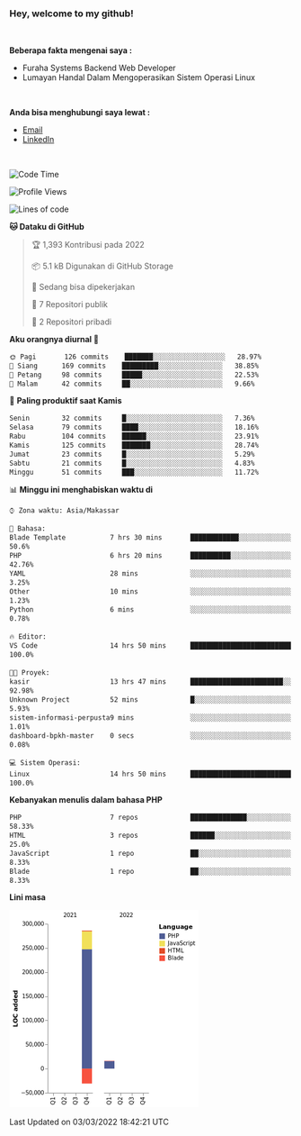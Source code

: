 <h3>Hey, welcome to my github!</h3>

<br>

<p><strong>Beberapa fakta mengenai saya :</strong></p>

<ul>
  <li>Furaha Systems Backend Web Developer</li>
  <li>Lumayan Handal Dalam Mengoperasikan Sistem Operasi Linux</li>
</ul>

<br>

<p><strong>Anda bisa menghubungi saya lewat :</strong></p>

<ul>
  <li><a href="mailto:renaldiapriyanto419@gmail.com">Email</a></li>
  <li><a href="https://www.linkedin.com/in/renaldi-kadang-314314206/">LinkedIn</a></li>
</ul>

<br>

<!--START_SECTION:waka-->
![Code Time](http://img.shields.io/badge/Code%20Time-31%20hrs%2028%20mins-blue)

![Profile Views](http://img.shields.io/badge/Profil%20dilihat-17-blue)

![Lines of code](https://img.shields.io/badge/Sejak%20Hello%20World%20aku%20telah%20menulis-271%20Thousand%20baris%20kode-blue)

**🐱 Dataku di GitHub** 

> 🏆 1,393 Kontribusi pada 2022
 > 
> 📦 5.1 kB Digunakan di GitHub Storage 
 > 
> 💼 Sedang bisa dipekerjakan
 > 
> 📜 7 Repositori publik 
 > 
> 🔑 2 Repositori pribadi  
 > 
**Aku orangnya diurnal 🐤** 

```text
🌞 Pagi       126 commits    ███████░░░░░░░░░░░░░░░░░░   28.97% 
🌆 Siang      169 commits    █████████░░░░░░░░░░░░░░░░   38.85% 
🌃 Petang     98 commits     █████░░░░░░░░░░░░░░░░░░░░   22.53% 
🌙 Malam      42 commits     ██░░░░░░░░░░░░░░░░░░░░░░░   9.66%

```
📅 **Paling produktif saat Kamis** 

```text
Senin        32 commits     █░░░░░░░░░░░░░░░░░░░░░░░░   7.36% 
Selasa       79 commits     ████░░░░░░░░░░░░░░░░░░░░░   18.16% 
Rabu         104 commits    ██████░░░░░░░░░░░░░░░░░░░   23.91% 
Kamis        125 commits    ███████░░░░░░░░░░░░░░░░░░   28.74% 
Jumat        23 commits     █░░░░░░░░░░░░░░░░░░░░░░░░   5.29% 
Sabtu        21 commits     █░░░░░░░░░░░░░░░░░░░░░░░░   4.83% 
Minggu       51 commits     ███░░░░░░░░░░░░░░░░░░░░░░   11.72%

```


📊 **Minggu ini menghabiskan waktu di** 

```text
⌚︎ Zona waktu: Asia/Makassar

💬 Bahasa: 
Blade Template           7 hrs 30 mins       ████████████░░░░░░░░░░░░░   50.6% 
PHP                      6 hrs 20 mins       ██████████░░░░░░░░░░░░░░░   42.76% 
YAML                     28 mins             ░░░░░░░░░░░░░░░░░░░░░░░░░   3.25% 
Other                    10 mins             ░░░░░░░░░░░░░░░░░░░░░░░░░   1.23% 
Python                   6 mins              ░░░░░░░░░░░░░░░░░░░░░░░░░   0.78%

🔥 Editor: 
VS Code                  14 hrs 50 mins      █████████████████████████   100.0%

🐱‍💻 Proyek: 
kasir                    13 hrs 47 mins      ███████████████████████░░   92.98% 
Unknown Project          52 mins             █░░░░░░░░░░░░░░░░░░░░░░░░   5.93% 
sistem-informasi-perpusta9 mins              ░░░░░░░░░░░░░░░░░░░░░░░░░   1.01% 
dashboard-bpkh-master    0 secs              ░░░░░░░░░░░░░░░░░░░░░░░░░   0.08%

💻 Sistem Operasi: 
Linux                    14 hrs 50 mins      █████████████████████████   100.0%

```

**Kebanyakan menulis dalam bahasa PHP** 

```text
PHP                      7 repos             ██████████████░░░░░░░░░░░   58.33% 
HTML                     3 repos             ██████░░░░░░░░░░░░░░░░░░░   25.0% 
JavaScript               1 repo              ██░░░░░░░░░░░░░░░░░░░░░░░   8.33% 
Blade                    1 repo              ██░░░░░░░░░░░░░░░░░░░░░░░   8.33%

```


**Lini masa**

![Chart not found](https://raw.githubusercontent.com/Sylent-Sys/Sylent-Sys/main/charts/bar_graph.png) 


 Last Updated on 03/03/2022 18:42:21 UTC
<!--END_SECTION:waka-->
